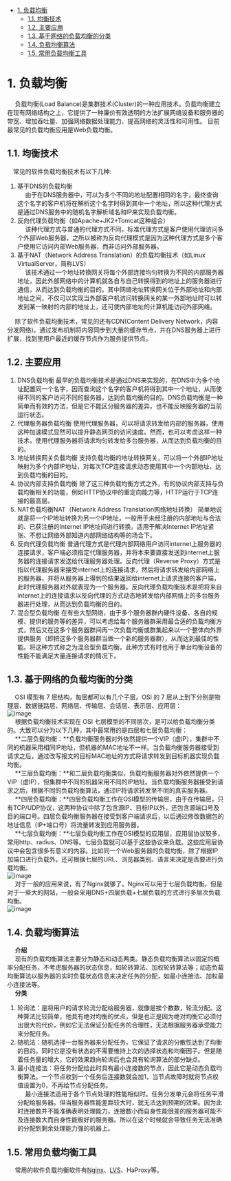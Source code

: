 
<!-- TOC -->

- [1. 负载均衡](#1-负载均衡)
    - [1.1. 均衡技术](#11-均衡技术)
    - [1.2. 主要应用](#12-主要应用)
    - [1.3. 基于网络的负载均衡的分类](#13-基于网络的负载均衡的分类)
    - [1.4. 负载均衡算法](#14-负载均衡算法)
    - [1.5. 常用负载均衡工具](#15-常用负载均衡工具)

<!-- /TOC -->

<!-- 
全网最详尽的负载均衡原理图解 
https://mp.weixin.qq.com/s/JUM2W6qtNuZuSGbpAmFXnQ
不可不知的负载均衡
https://mp.weixin.qq.com/s/HRfHQm1ihSEs6VFzxoC4rQ

-->

# 1. 负载均衡
<!-- 

亿级Web系统负载均衡几种实现方式 
https://mp.weixin.qq.com/s/cD4_yc9Lp5q76xzeys6N_g
-->
&emsp; 负载均衡(Load Balance)是集群技术(Cluster)的一种应用技术。负载均衡建立在现有网络结构之上，它提供了一种廉价有效透明的方法扩展网络设备和服务器的带宽、增加吞吐量、加强网络数据处理能力、提高网络的灵活性和可用性。 目前最常见的负载均衡应用是Web负载均衡。  

## 1.1. 均衡技术   
&emsp;常见的软件负载均衡技术有以下几种:  
1. 基于DNS的负载均衡  
&emsp; 由于在DNS服务器中，可以为多个不同的地址配置相同的名字，最终查询这个名字的客户机将在解析这个名字时得到其中一个地址，所以这种代理方式是通过DNS服务中的随机名字解析域名和IP来实现负载均衡。  
2. 反向代理负载均衡（如Apache+JK2+Tomcat这种组合）  
&emsp; 该种代理方式与普通的代理方式不同，标准代理方式是客户使用代理访问多个外部Web服务器，之所以被称为反向代理模式是因为这种代理方式是多个客户使用它访问内部Web服务器，而非访问外部服务器。  
3. 基于NAT（Network Address Translation）的负载均衡技术（如Linux VirtualServer，简称LVS）  
&emsp; 该技术通过一个地址转换网关将每个外部连接均匀转换为不同的内部服务器地址，因此外部网络中的计算机就各自与自己转换得到的地址上的服务器进行通信，从而达到负载均衡的目的。其中网络地址转换网关位于外部地址和内部地址之间，不仅可以实现当外部客户机访问转换网关的某一外部地址时可以转发到某一映射的内部的地址上，还可使内部地址的计算机能访问外部网络。  

&emsp; 除了软件负载均衡技术，常见的还有CDN(Content Delivery Network，内容分发网络)。通过发布机制将内容同步到大量的缓存节点，并在DNS服务器上进行扩展，找到里用户最近的缓存节点作为服务提供节点。  

## 1.2. 主要应用
1. DNS负载均衡    最早的负载均衡技术是通过DNS来实现的，在DNS中为多个地址配置同一个名字，因而查询这个名字的客户机将得到其中一个地址，从而使得不同的客户访问不同的服务器，达到负载均衡的目的。DNS负载均衡是一种简单而有效的方法，但是它不能区分服务器的差异，也不能反映服务器的当前运行状态。  
2. 代理服务器负载均衡  使用代理服务器，可以将请求转发给内部的服务器，使用这种加速模式显然可以提升静态网页的访问速度。然而，也可以考虑这样一种技术，使用代理服务器将请求均匀转发给多台服务器，从而达到负载均衡的目的。  
3. 地址转换网关负载均衡    支持负载均衡的地址转换网关，可以将一个外部IP地址映射为多个内部IP地址，对每次TCP连接请求动态使用其中一个内部地址，达到负载均衡的目的。  
4. 协议内部支持负载均衡    除了这三种负载均衡方式之外，有的协议内部支持与负载均衡相关的功能，例如HTTP协议中的重定向能力等，HTTP运行于TCP连接的最高层。  
5. NAT负载均衡NAT（Network Address Translation网络地址转换）   简单地说就是将一个IP地址转换为另一个IP地址，一般用于未经注册的内部地址与合法的、已获注册的Internet IP地址间进行转换。适用于解决Internet IP地址紧张、不想让网络外部知道内部网络结构等的场合下。  
6. 反向代理负载均衡    普通代理方式是代理内部网络用户访问internet上服务器的连接请求，客户端必须指定代理服务器，并将本来要直接发送到internet上服务器的连接请求发送给代理服务器处理。反向代理（Reverse Proxy）方式是指以代理服务器来接受internet上的连接请求，然后将请求转发给内部网络上的服务器，并将从服务器上得到的结果返回给internet上请求连接的客户端，此时代理服务器对外就表现为一个服务器。反向代理负载均衡技术是把将来自internet上的连接请求以反向代理的方式动态地转发给内部网络上的多台服务器进行处理，从而达到负载均衡的目的。  
7. 混合型负载均衡    在有些大型网络，由于多个服务器群内硬件设备、各自的规模、提供的服务等的差异，可以考虑给每个服务器群采用最合适的负载均衡方式，然后又在这多个服务器群间再一次负载均衡或群集起来以一个整体向外界提供服务（即把这多个服务器群当做一个新的服务器群），从而达到最佳的性能。将这种方式称之为混合型负载均衡。此种方式有时也用于单台均衡设备的性能不能满足大量连接请求的情况下。  

## 1.3. 基于网络的负载均衡的分类  
&emsp; OSI 模型有 7 层结构，每层都可以有几个子层。OSI 的 7 层从上到下分别是物理层、数据链路层、网络层、传输层、会话层、表示层、应用层：  
![image](https://gitee.com/wt1814/pic-host/raw/master/images/system/loadBalance/load-1.png)  
&emsp; 根据负载均衡技术实现在 OSI 七层模型的不同层次，是可以给负载均衡分类的。大致可以分为以下几种，其中最常用的是四层和七层负载均衡：  
&emsp; **二层负载均衡：**负载均衡服务器对外依然提供一个VIP（虚IP），集群中不同的机器采用相同IP地址，但机器的MAC地址不一样。当负载均衡服务器接受到请求之后，通过改写报文的目标MAC地址的方式将请求转发到目标机器实现负载均衡。  
&emsp; **三层负载均衡：**和二层负载均衡类似，负载均衡服务器对外依然提供一个VIP（虚IP），但集群中不同的机器采用不同的IP地址。当负载均衡服务器接受到请求之后，根据不同的负载均衡算法，通过IP将请求转发至不同的真实服务器。  
&emsp; **四层负载均衡：**四层负载均衡工作在OSI模型的传输层，由于在传输层，只有TCP/UDP协议，这两种协议中除了包含源IP、目标IP以外，还包含源端口号及目的端口号。四层负载均衡服务器在接受到客户端请求后，以后通过修改数据包的地址信息（IP+端口号）将流量转发到应用服务器。  
&emsp; **七层负载均衡：**七层负载均衡工作在OSI模型的应用层，应用层协议较多，常用http、radius、DNS等。七层负载就可以基于这些协议来负载。这些应用层协议中会包含很多有意义的内容。比如同一个Web服务器的负载均衡，除了根据IP加端口进行负载外，还可根据七层的URL、浏览器类别、语言来决定是否要进行负载均衡。  
![image](https://gitee.com/wt1814/pic-host/raw/master/images/system/loadBalance/load-2.png)  
&emsp; 对于一般的应用来说，有了Nginx就够了。Nginx可以用于七层负载均衡。但是对于一些大的网站，一般会采用DNS+四层负载+七层负载的方式进行多层次负载均衡。  
![image](https://gitee.com/wt1814/pic-host/raw/master/images/system/loadBalance/load-3.png)  

<!-- 
七层负载均衡

七层负载均衡工作在 OSI 模型的应用层，应用层协议较多，常用 http、dns、ftp 等。七层负载就可以基于这些协议来负载。这些应用层协议中会包含很多有意义的内容。比如同一个 Web 服务器的负载均衡，除了根据 IP 加 port 进行负载外，还可根据 URL 来决定是否要进行负载均衡。
四层负载均衡

四层负载均衡工作在 OSI 模型的传输层，由于在传输层，只有 TCP/UDP 协议，这两种协议中除了包含源 IP、目标 IP 以外，还包含源端口及目的端口。四层负载均衡服务器在接受到客户端请求后，以后通过修改数据包的地址信息（IP+端口号）将流量转发到应用服务器。
-->

## 1.4. 负载均衡算法  
&emsp; **介绍**  
&emsp; 现有的负载均衡算法主要分为静态和动态两类。静态负载均衡算法以固定的概率分配任务，不考虑服务器的状态信息，如轮转算法、加权轮转算法等；动态负载均衡算法以服务器的实时负载状态信息来决定任务的分配，如最小连接法、加权最小连接法等。  
&emsp; **分类**
1. 轮询法：是将用户的请求轮流分配给服务器，就像是挨个数数，轮流分配。这种算法比较简单，他具有绝对均衡的优点，但是也正是因为绝对均衡它必须付出很大的代价，例如它无法保证分配任务的合理性，无法根据服务器承受能力来分配任务。  
2. 随机法：随机选择一台服务器来分配任务。它保证了请求的分散性达到了均衡的目的。同时它是没有状态的不需要维持上次的选择状态和均衡因子。但是随着任务量的增大，它的效果趋向轮询后也会具有轮询算法的部分缺点。  
3. 最小连接法：将任务分配给此时具有最小连接数的节点，因此它是动态负载均衡算法。一个节点收到一个任务后连接数就会加1，当节点故障时就将节点权值设置为0，不再给节点分配任务。  
&emsp; 最小连接法适用于各个节点处理的性能相似时。任务分发单元会将任务平滑分配给服务器。但当服务器性能差距较大时，就无法达到预期的效果。因为此时连接数并不能准确表明处理能力，连接数小而自身性能很差的服务器可能不及连接数大而自身性能极好的服务器。所以在这个时候就会导致任务无法准确的分配到剩余处理能力强的机器上。  

## 1.5. 常用负载均衡工具
&emsp; 常用的软件负载均衡软件有[Nginx](/docs/system/loadBalance/Nginx/nginx.md)、[LVS](/docs/system/loadBalance/LVS.md)、HaProxy等。  
